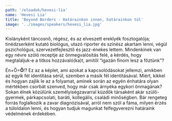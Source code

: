 ```yaml
---
path: '/eloadok/hevesi-lia'
name: 'Hevesi Lia'
title: 'Beyond Borders - Határainkon innen, határainkon túl'
image: '../images/speakers/hevesi_lia.jpg'
---
```


Kislányként táncosnő, régész, és az elveszett ereklyék fosztogatója; tinédzserként kutató biológus, utazó riporter és színész akartam lenni, végül pszichológus, szervezetfejlesztő és jazz-énekes lettem. Mindenkinek van egy névre szóló receptje az önmegvalósítás felé, a kérdés, hogy megtaláljuk-e a titkos hozzávaló(ka)t, amitől “igazán finom lesz a főztünk”?

<!-- end -->

Én+Ő=**Ő**!? Ez az a képlet, ami azokat a kapcsolódásokat jellemzi, amikben az egyik fél identitása sérül, szemben a másik fél identitásával. Miért, kikkel és hogyan zajlik le az a folyamat, aminek során az egyén énhatára olyan mértékben csorbát szenved, hogy már csak árnyéka egykori önmagának? Sokan élnek közülünk személyiségzavarral küzdők társaként akár szülő-gyermek, párkapcsolati, baráti, kollegális, családi minőségben. Bár rengeteg forrás foglalkozik a zavar diagnózisával, arról nem szól a fáma, milyen érzés a túloldalon lenni, és hogyan tudjuk magunkat felfegyverezni határaink védelmének érdekében.
